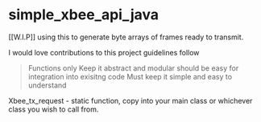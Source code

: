 # simple_xbee_api_java
[[W.I.P]] using this to generate byte arrays of frames ready to transmit.

I would love contributions to this project guidelines follow
> Functions only
> Keep it abstract and modular should be easy for integration into exisitng code
> Must keep it simple and easy to understand

Xbee_tx_request - static function, copy into your main class or whichever class you wish to call from.
